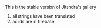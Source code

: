 This is the stable version of Jitendra's gallery

1. all strings have been translated
2. ad ids are in firebase
